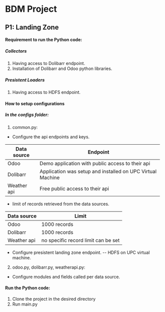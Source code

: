 # BDM Project 

## P1: Landing Zone 

#### Requirement to run the Python code:

##### Collectors

1. Having access to Dolibarr endpoint. 
2. Installation of Dolibarr and Odoo python libraries. 

##### Presistent Loaders

1. Having access to HDFS endpoint. 

#### How to setup configurations

##### In the configs folder:
1. common.py:
* Configure the api endpoints and keys.

| Data source | Endpoint |
| ------ | ------ |
| Odoo | Demo application with public access to their api|
| Dolibarr | Application was setup and installed on UPC Virtual Machine|
| Weather api | Free public access to their api |

* limit of records retrieved from the data sources. 
 
 | Data source | Limit |
| ------ | ------ |
| Odoo | 1000 records|
| Dolibarr | 1000 records|
| Weather api | no specific record limit can be set |
 
* Configure presistent landing zone endpoint. 
-- HDFS on UPC virtual machine. 

2. odoo.py, dolibarr.py, weatherapi.py:
* Configure modules and fields called per data source. 

#### Run the Python code:

1. Clone the project in the desired directory
2. Run main.py




